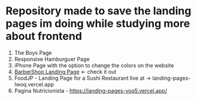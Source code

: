 # Repository made to save the landing pages im doing while studying more about frontend


1. The Boys Page 
2. Responsive Hamburguer Page
3. iPhone Page with the option to change the colors on the website
4. [BarberShop Landing Page](https://landing-pages-chi-five.vercel.app/) <- check it out
5. FoodJP - Landing Page for a Sushi Restaurant live at -> landing-pages-lwoq.vercel.app
6. Pagina Nutricionista -  https://landing-pages-yoq5.vercel.app/
